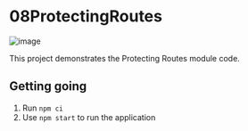 # 08ProtectingRoutes

![image](https://github.com/user-attachments/assets/66b3fd45-a37f-437e-a775-01afd9c43ae8)

This project demonstrates the Protecting Routes module code.

## Getting going
1. Run `npm ci`
2. Use `npm start` to run the application